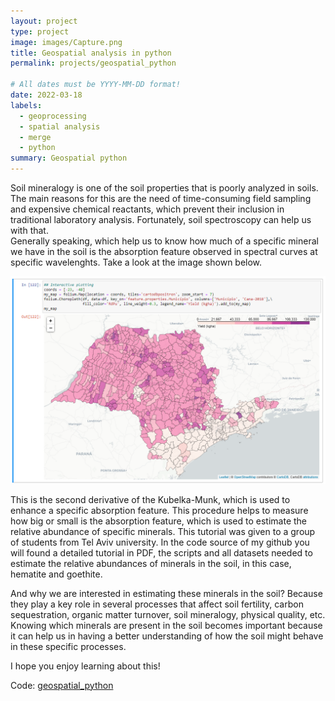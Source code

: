 ```yaml
---
layout: project
type: project
image: images/Capture.png
title: Geospatial analysis in python
permalink: projects/geospatial_python

# All dates must be YYYY-MM-DD format!
date: 2022-03-18
labels:
  - geoprocessing
  - spatial analysis
  - merge
  - python
summary: Geospatial python
---
```


Soil mineralogy is one of the soil properties that is poorly analyzed in soils. The main reasons for this are the need of time-consuming field sampling and expensive chemical reactants, which prevent their inclusion in traditional laboratory analysis. Fortunately, soil spectroscopy can help us with that.  
Generally speaking, which help us to know how much of a specific mineral we have in the soil is the absorption feature observed in spectral curves at specific wavelenghts. Take a look at the image shown below.  


<img class="ui image" src="https://github.com/neli12/screenshots-figures/blob/main/Capture.PNG?raw=true" width="700"></div>


This is the second derivative of the Kubelka-Munk, which is used to enhance a specific absorption feature. This procedure helps to measure how big or small is the absorption feature, which is used to estimate the relative abundance of specific minerals. This tutorial was given to a group of students from Tel Aviv university. In the code source of my github you will found a detailed tutorial in PDF, the scripts and all datasets needed to estimate the relative abundances of minerals in the soil, in this case, hematite and goethite.  

And why we are interested in estimating these minerals in the soil? Because they play a key role in several processes that affect soil fertility, carbon sequestration, organic matter turnover, soil mineralogy, physical quality, etc. Knowing which minerals are present in the soil becomes important because it can help us in having a better understanding of how the soil might behave in these specific processes. 

I hope you enjoy learning about this!  



Code: <a href="https://github.com/neli12/geospatial_python"><i class="large github icon"></i>geospatial_python</a>



